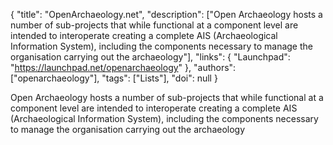 {
  "title": "OpenArchaeology.net",
  "description": ["Open Archaeology hosts a number of sub-projects that while functional at a component level are intended to interoperate creating a complete AIS (Archaeological Information System), including the components necessary to manage the organisation carrying out the archaeology"],
  "links": {
    "Launchpad": "https://launchpad.net/openarchaeology"
  },
  "authors": ["openarchaeology"],
  "tags": ["Lists"],
  "doi": null
}

<!-- Generated by csv2md.R – do not edit by hand -->

Open Archaeology hosts a number of sub-projects that while functional at a component level are intended to interoperate creating a complete AIS (Archaeological Information System), including the components necessary to manage the organisation carrying out the archaeology